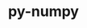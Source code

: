 ---
title: "py-numpy"
layout: cache
categories: [package, develop-2024-12-01]
meta: {"versions": ["1.24.4", "1.25.2", "1.26.4", "2.0.2", "2.1.2"], "compilers": ["gcc@=11.1.0", "gcc@=11.4.0", "gcc@=12.3.0", "gcc@=13.2.0", "gcc@=7.5.0", "gcc@=9.4.0", "oneapi@=2024.2.1"], "oss": ["ubuntu18.04", "ubuntu20.04", "ubuntu22.04", "ubuntu24.04"], "platforms": ["linux"], "targets": ["aarch64", "neoverse_v1", "neoverse_v2", "ppc64le", "x86_64_v3"], "stacks": ["data-vis-sdk", "e4s", "e4s-neoverse-v2", "e4s-neoverse_v1", "e4s-oneapi", "e4s-power", "e4s-rocm-external", "ml-linux-aarch64-cpu", "ml-linux-aarch64-cuda", "ml-linux-x86_64-cpu", "ml-linux-x86_64-cuda", "ml-linux-x86_64-rocm", "radiuss", "root", "tutorial"], "num_specs": 58, "num_specs_by_stack": {"radiuss": 1, "root": 58, "e4s-power": 8, "data-vis-sdk": 1, "e4s-neoverse_v1": 10, "e4s-neoverse-v2": 5, "e4s": 10, "e4s-rocm-external": 1, "tutorial": 1, "e4s-oneapi": 6, "ml-linux-aarch64-cuda": 8, "ml-linux-aarch64-cpu": 8, "ml-linux-x86_64-cuda": 8, "ml-linux-x86_64-rocm": 6, "ml-linux-x86_64-cpu": 8}}
spec_details: [{"hash": "a6bylhabq5hjuyajphdyt2wbwpbwaxzi", "compiler": "gcc@=7.5.0", "versions": ["1.25.2"], "os": "ubuntu18.04", "platform": "linux", "target": "x86_64_v3", "variants": ["build_system=python_pip", "patches=873745d"], "stacks": ["radiuss", "root"], "size": "-", "tarball": "https://binaries.spack.io/develop-2024-12-01/build_cache/linux-ubuntu18.04-x86_64_v3/gcc-7.5.0/py-numpy-1.25.2/linux-ubuntu18.04-x86_64_v3-gcc-7.5.0-py-numpy-1.25.2-a6bylhabq5hjuyajphdyt2wbwpbwaxzi.spack"}, {"hash": "l2wbfdkskvlm7pm6bfw4ghjkysyl6ti6", "compiler": "gcc@=9.4.0", "versions": ["2.1.2"], "os": "ubuntu20.04", "platform": "linux", "target": "ppc64le", "variants": ["build_system=python_pip", "patches=873745d"], "stacks": ["e4s-power", "root"], "size": "-", "tarball": "https://binaries.spack.io/develop-2024-12-01/build_cache/linux-ubuntu20.04-ppc64le/gcc-9.4.0/py-numpy-2.1.2/linux-ubuntu20.04-ppc64le-gcc-9.4.0-py-numpy-2.1.2-l2wbfdkskvlm7pm6bfw4ghjkysyl6ti6.spack"}, {"hash": "jt5sto4ct5ux4mutjhd7c6meg7rd666j", "compiler": "gcc@=9.4.0", "versions": ["1.25.2"], "os": "ubuntu20.04", "platform": "linux", "target": "ppc64le", "variants": ["build_system=python_pip", "patches=873745d"], "stacks": ["e4s-power", "root"], "size": "-", "tarball": "https://binaries.spack.io/develop-2024-12-01/build_cache/linux-ubuntu20.04-ppc64le/gcc-9.4.0/py-numpy-1.25.2/linux-ubuntu20.04-ppc64le-gcc-9.4.0-py-numpy-1.25.2-jt5sto4ct5ux4mutjhd7c6meg7rd666j.spack"}, {"hash": "gyk2eslqdzvlbzxx4i2ok7gj2oredk6n", "compiler": "gcc@=9.4.0", "versions": ["1.25.2"], "os": "ubuntu20.04", "platform": "linux", "target": "ppc64le", "variants": ["build_system=python_pip", "patches=873745d"], "stacks": ["e4s-power", "root"], "size": "-", "tarball": "https://binaries.spack.io/develop-2024-12-01/build_cache/linux-ubuntu20.04-ppc64le/gcc-9.4.0/py-numpy-1.25.2/linux-ubuntu20.04-ppc64le-gcc-9.4.0-py-numpy-1.25.2-gyk2eslqdzvlbzxx4i2ok7gj2oredk6n.spack"}, {"hash": "nod3ye7wer24t2wmwdhfebkz3kftrhw7", "compiler": "gcc@=9.4.0", "versions": ["1.24.4"], "os": "ubuntu20.04", "platform": "linux", "target": "ppc64le", "variants": ["build_system=python_pip", "patches=873745d"], "stacks": ["e4s-power", "root"], "size": "-", "tarball": "https://binaries.spack.io/develop-2024-12-01/build_cache/linux-ubuntu20.04-ppc64le/gcc-9.4.0/py-numpy-1.24.4/linux-ubuntu20.04-ppc64le-gcc-9.4.0-py-numpy-1.24.4-nod3ye7wer24t2wmwdhfebkz3kftrhw7.spack"}, {"hash": "tivgmulkyvwkdtdtbv4pykf3j5bsisok", "compiler": "gcc@=9.4.0", "versions": ["2.1.2"], "os": "ubuntu20.04", "platform": "linux", "target": "ppc64le", "variants": ["build_system=python_pip", "patches=873745d"], "stacks": ["e4s-power", "root"], "size": "-", "tarball": "https://binaries.spack.io/develop-2024-12-01/build_cache/linux-ubuntu20.04-ppc64le/gcc-9.4.0/py-numpy-2.1.2/linux-ubuntu20.04-ppc64le-gcc-9.4.0-py-numpy-2.1.2-tivgmulkyvwkdtdtbv4pykf3j5bsisok.spack"}, {"hash": "4p6tb7n7wkmbeqituudswskoskoyvmuh", "compiler": "gcc@=9.4.0", "versions": ["1.26.4"], "os": "ubuntu20.04", "platform": "linux", "target": "ppc64le", "variants": ["build_system=python_pip", "patches=873745d"], "stacks": ["e4s-power", "root"], "size": "-", "tarball": "https://binaries.spack.io/develop-2024-12-01/build_cache/linux-ubuntu20.04-ppc64le/gcc-9.4.0/py-numpy-1.26.4/linux-ubuntu20.04-ppc64le-gcc-9.4.0-py-numpy-1.26.4-4p6tb7n7wkmbeqituudswskoskoyvmuh.spack"}, {"hash": "mgxlxckjz2gidonrlqrwzdmq2tpkil7b", "compiler": "gcc@=9.4.0", "versions": ["2.1.2"], "os": "ubuntu20.04", "platform": "linux", "target": "ppc64le", "variants": ["build_system=python_pip", "patches=873745d"], "stacks": ["e4s-power", "root"], "size": "-", "tarball": "https://binaries.spack.io/develop-2024-12-01/build_cache/linux-ubuntu20.04-ppc64le/gcc-9.4.0/py-numpy-2.1.2/linux-ubuntu20.04-ppc64le-gcc-9.4.0-py-numpy-2.1.2-mgxlxckjz2gidonrlqrwzdmq2tpkil7b.spack"}, {"hash": "r5auoxs5jknznn6ctbxb6wc6vevz3tt3", "compiler": "gcc@=9.4.0", "versions": ["1.26.4"], "os": "ubuntu20.04", "platform": "linux", "target": "ppc64le", "variants": ["build_system=python_pip", "patches=873745d"], "stacks": ["e4s-power", "root"], "size": "-", "tarball": "https://binaries.spack.io/develop-2024-12-01/build_cache/linux-ubuntu20.04-ppc64le/gcc-9.4.0/py-numpy-1.26.4/linux-ubuntu20.04-ppc64le-gcc-9.4.0-py-numpy-1.26.4-r5auoxs5jknznn6ctbxb6wc6vevz3tt3.spack"}, {"hash": "fl2kut7j7iwgco52mogx62a4omfubdp6", "compiler": "gcc@=11.1.0", "versions": ["1.25.2"], "os": "ubuntu20.04", "platform": "linux", "target": "x86_64_v3", "variants": ["build_system=python_pip", "patches=873745d"], "stacks": ["data-vis-sdk", "root"], "size": "-", "tarball": "https://binaries.spack.io/develop-2024-12-01/build_cache/linux-ubuntu20.04-x86_64_v3/gcc-11.1.0/py-numpy-1.25.2/linux-ubuntu20.04-x86_64_v3-gcc-11.1.0-py-numpy-1.25.2-fl2kut7j7iwgco52mogx62a4omfubdp6.spack"}, {"hash": "4wmm3hfhclw5un4eejiaiwswmtuitqfv", "compiler": "gcc@=11.4.0", "versions": ["2.1.2"], "os": "ubuntu22.04", "platform": "linux", "target": "neoverse_v1", "variants": ["build_system=python_pip", "patches=873745d"], "stacks": ["e4s-neoverse_v1", "root"], "size": "-", "tarball": "https://binaries.spack.io/develop-2024-12-01/build_cache/linux-ubuntu22.04-neoverse_v1/gcc-11.4.0/py-numpy-2.1.2/linux-ubuntu22.04-neoverse_v1-gcc-11.4.0-py-numpy-2.1.2-4wmm3hfhclw5un4eejiaiwswmtuitqfv.spack"}, {"hash": "qqo5l2gf7gvgkajnvxmgqs7jw435eawt", "compiler": "gcc@=11.4.0", "versions": ["1.25.2"], "os": "ubuntu22.04", "platform": "linux", "target": "neoverse_v1", "variants": ["build_system=python_pip", "patches=873745d"], "stacks": ["e4s-neoverse_v1", "root"], "size": "-", "tarball": "https://binaries.spack.io/develop-2024-12-01/build_cache/linux-ubuntu22.04-neoverse_v1/gcc-11.4.0/py-numpy-1.25.2/linux-ubuntu22.04-neoverse_v1-gcc-11.4.0-py-numpy-1.25.2-qqo5l2gf7gvgkajnvxmgqs7jw435eawt.spack"}, {"hash": "dbx7prievcjhe6gi3ioxuk6nas4hwajm", "compiler": "gcc@=11.4.0", "versions": ["1.24.4"], "os": "ubuntu22.04", "platform": "linux", "target": "neoverse_v1", "variants": ["build_system=python_pip", "patches=873745d"], "stacks": ["e4s-neoverse_v1", "root"], "size": "-", "tarball": "https://binaries.spack.io/develop-2024-12-01/build_cache/linux-ubuntu22.04-neoverse_v1/gcc-11.4.0/py-numpy-1.24.4/linux-ubuntu22.04-neoverse_v1-gcc-11.4.0-py-numpy-1.24.4-dbx7prievcjhe6gi3ioxuk6nas4hwajm.spack"}, {"hash": "r2d2rgtqhshhvdqwzdmzxr42sqqcfs7j", "compiler": "gcc@=11.4.0", "versions": ["2.1.2"], "os": "ubuntu22.04", "platform": "linux", "target": "neoverse_v1", "variants": ["build_system=python_pip", "patches=873745d"], "stacks": ["e4s-neoverse_v1", "root"], "size": "-", "tarball": "https://binaries.spack.io/develop-2024-12-01/build_cache/linux-ubuntu22.04-neoverse_v1/gcc-11.4.0/py-numpy-2.1.2/linux-ubuntu22.04-neoverse_v1-gcc-11.4.0-py-numpy-2.1.2-r2d2rgtqhshhvdqwzdmzxr42sqqcfs7j.spack"}, {"hash": "j5jb2drxkzh35jmuaexhqda7whgod7fv", "compiler": "gcc@=11.4.0", "versions": ["2.1.2"], "os": "ubuntu22.04", "platform": "linux", "target": "neoverse_v1", "variants": ["build_system=python_pip", "patches=873745d"], "stacks": ["e4s-neoverse_v1", "root"], "size": "-", "tarball": "https://binaries.spack.io/develop-2024-12-01/build_cache/linux-ubuntu22.04-neoverse_v1/gcc-11.4.0/py-numpy-2.1.2/linux-ubuntu22.04-neoverse_v1-gcc-11.4.0-py-numpy-2.1.2-j5jb2drxkzh35jmuaexhqda7whgod7fv.spack"}, {"hash": "k7bxc65o3ecb7iarpvesfqtvtqkm62s3", "compiler": "gcc@=11.4.0", "versions": ["1.26.4"], "os": "ubuntu22.04", "platform": "linux", "target": "neoverse_v1", "variants": ["build_system=python_pip", "patches=873745d"], "stacks": ["e4s-neoverse_v1", "root"], "size": "-", "tarball": "https://binaries.spack.io/develop-2024-12-01/build_cache/linux-ubuntu22.04-neoverse_v1/gcc-11.4.0/py-numpy-1.26.4/linux-ubuntu22.04-neoverse_v1-gcc-11.4.0-py-numpy-1.26.4-k7bxc65o3ecb7iarpvesfqtvtqkm62s3.spack"}, {"hash": "oxndbx22voiugfvmca3yy3grhy77767u", "compiler": "gcc@=11.4.0", "versions": ["1.25.2"], "os": "ubuntu22.04", "platform": "linux", "target": "neoverse_v1", "variants": ["build_system=python_pip", "patches=873745d"], "stacks": ["e4s-neoverse_v1", "root"], "size": "-", "tarball": "https://binaries.spack.io/develop-2024-12-01/build_cache/linux-ubuntu22.04-neoverse_v1/gcc-11.4.0/py-numpy-1.25.2/linux-ubuntu22.04-neoverse_v1-gcc-11.4.0-py-numpy-1.25.2-oxndbx22voiugfvmca3yy3grhy77767u.spack"}, {"hash": "dhuh6ueamppvkp6pltrntj22en7nnahl", "compiler": "gcc@=11.4.0", "versions": ["2.1.2"], "os": "ubuntu22.04", "platform": "linux", "target": "neoverse_v1", "variants": ["build_system=python_pip", "patches=873745d"], "stacks": ["e4s-neoverse_v1", "root"], "size": "-", "tarball": "https://binaries.spack.io/develop-2024-12-01/build_cache/linux-ubuntu22.04-neoverse_v1/gcc-11.4.0/py-numpy-2.1.2/linux-ubuntu22.04-neoverse_v1-gcc-11.4.0-py-numpy-2.1.2-dhuh6ueamppvkp6pltrntj22en7nnahl.spack"}, {"hash": "dvhnpkct4tmme4yw4yhhwegfnkp7stga", "compiler": "gcc@=11.4.0", "versions": ["1.26.4"], "os": "ubuntu22.04", "platform": "linux", "target": "neoverse_v1", "variants": ["build_system=python_pip", "patches=873745d"], "stacks": ["e4s-neoverse_v1", "root"], "size": "-", "tarball": "https://binaries.spack.io/develop-2024-12-01/build_cache/linux-ubuntu22.04-neoverse_v1/gcc-11.4.0/py-numpy-1.26.4/linux-ubuntu22.04-neoverse_v1-gcc-11.4.0-py-numpy-1.26.4-dvhnpkct4tmme4yw4yhhwegfnkp7stga.spack"}, {"hash": "ryviat7ea7tfzj5sssdc4gfiss36hsv6", "compiler": "gcc@=11.4.0", "versions": ["1.26.4"], "os": "ubuntu22.04", "platform": "linux", "target": "neoverse_v1", "variants": ["build_system=python_pip", "patches=873745d"], "stacks": ["e4s-neoverse_v1", "root"], "size": "-", "tarball": "https://binaries.spack.io/develop-2024-12-01/build_cache/linux-ubuntu22.04-neoverse_v1/gcc-11.4.0/py-numpy-1.26.4/linux-ubuntu22.04-neoverse_v1-gcc-11.4.0-py-numpy-1.26.4-ryviat7ea7tfzj5sssdc4gfiss36hsv6.spack"}, {"hash": "cicw67vcetxzn4dtj3gwcjqbwbqtkefg", "compiler": "gcc@=11.4.0", "versions": ["1.25.2"], "os": "ubuntu22.04", "platform": "linux", "target": "neoverse_v2", "variants": ["build_system=python_pip", "patches=873745d"], "stacks": ["e4s-neoverse-v2", "root"], "size": "-", "tarball": "https://binaries.spack.io/develop-2024-12-01/build_cache/linux-ubuntu22.04-neoverse_v2/gcc-11.4.0/py-numpy-1.25.2/linux-ubuntu22.04-neoverse_v2-gcc-11.4.0-py-numpy-1.25.2-cicw67vcetxzn4dtj3gwcjqbwbqtkefg.spack"}, {"hash": "kxqzemjicyq36ywxwyhqbvxslkj2txfu", "compiler": "gcc@=11.4.0", "versions": ["2.1.2"], "os": "ubuntu22.04", "platform": "linux", "target": "neoverse_v2", "variants": ["build_system=python_pip", "patches=873745d"], "stacks": ["e4s-neoverse-v2", "root"], "size": "-", "tarball": "https://binaries.spack.io/develop-2024-12-01/build_cache/linux-ubuntu22.04-neoverse_v2/gcc-11.4.0/py-numpy-2.1.2/linux-ubuntu22.04-neoverse_v2-gcc-11.4.0-py-numpy-2.1.2-kxqzemjicyq36ywxwyhqbvxslkj2txfu.spack"}, {"hash": "sbxscvrer3f77fqrqbvfeil6x22pavf3", "compiler": "gcc@=11.4.0", "versions": ["2.1.2"], "os": "ubuntu22.04", "platform": "linux", "target": "neoverse_v2", "variants": ["build_system=python_pip", "patches=873745d"], "stacks": ["e4s-neoverse-v2", "root"], "size": "-", "tarball": "https://binaries.spack.io/develop-2024-12-01/build_cache/linux-ubuntu22.04-neoverse_v2/gcc-11.4.0/py-numpy-2.1.2/linux-ubuntu22.04-neoverse_v2-gcc-11.4.0-py-numpy-2.1.2-sbxscvrer3f77fqrqbvfeil6x22pavf3.spack"}, {"hash": "gaiuwsmasamokonlh4o4fzf72ipqgpru", "compiler": "gcc@=11.4.0", "versions": ["1.26.4"], "os": "ubuntu22.04", "platform": "linux", "target": "neoverse_v2", "variants": ["build_system=python_pip", "patches=873745d"], "stacks": ["e4s-neoverse-v2", "root"], "size": "-", "tarball": "https://binaries.spack.io/develop-2024-12-01/build_cache/linux-ubuntu22.04-neoverse_v2/gcc-11.4.0/py-numpy-1.26.4/linux-ubuntu22.04-neoverse_v2-gcc-11.4.0-py-numpy-1.26.4-gaiuwsmasamokonlh4o4fzf72ipqgpru.spack"}, {"hash": "o3fdqis47n3f3eeabofdy3ma4eid5tor", "compiler": "gcc@=11.4.0", "versions": ["2.1.2"], "os": "ubuntu22.04", "platform": "linux", "target": "neoverse_v2", "variants": ["build_system=python_pip", "patches=873745d"], "stacks": ["e4s-neoverse-v2", "root"], "size": "-", "tarball": "https://binaries.spack.io/develop-2024-12-01/build_cache/linux-ubuntu22.04-neoverse_v2/gcc-11.4.0/py-numpy-2.1.2/linux-ubuntu22.04-neoverse_v2-gcc-11.4.0-py-numpy-2.1.2-o3fdqis47n3f3eeabofdy3ma4eid5tor.spack"}, {"hash": "yms6m2xle6koszptuk6s3o7cloc7dyjs", "compiler": "gcc@=11.4.0", "versions": ["1.25.2"], "os": "ubuntu22.04", "platform": "linux", "target": "x86_64_v3", "variants": ["build_system=python_pip", "patches=873745d"], "stacks": ["e4s", "root", "e4s-rocm-external"], "size": "-", "tarball": "https://binaries.spack.io/develop-2024-12-01/build_cache/linux-ubuntu22.04-x86_64_v3/gcc-11.4.0/py-numpy-1.25.2/linux-ubuntu22.04-x86_64_v3-gcc-11.4.0-py-numpy-1.25.2-yms6m2xle6koszptuk6s3o7cloc7dyjs.spack"}, {"hash": "vxi2r23sb2tflyrx6cxg6bo2p5cqa5pb", "compiler": "gcc@=11.4.0", "versions": ["2.1.2"], "os": "ubuntu22.04", "platform": "linux", "target": "x86_64_v3", "variants": ["build_system=python_pip", "patches=873745d"], "stacks": ["e4s", "root"], "size": "-", "tarball": "https://binaries.spack.io/develop-2024-12-01/build_cache/linux-ubuntu22.04-x86_64_v3/gcc-11.4.0/py-numpy-2.1.2/linux-ubuntu22.04-x86_64_v3-gcc-11.4.0-py-numpy-2.1.2-vxi2r23sb2tflyrx6cxg6bo2p5cqa5pb.spack"}, {"hash": "stz2myplogm2b5tazdlkwfntk2lp5xws", "compiler": "gcc@=11.4.0", "versions": ["1.25.2"], "os": "ubuntu22.04", "platform": "linux", "target": "x86_64_v3", "variants": ["build_system=python_pip", "patches=873745d"], "stacks": ["e4s", "root"], "size": "-", "tarball": "https://binaries.spack.io/develop-2024-12-01/build_cache/linux-ubuntu22.04-x86_64_v3/gcc-11.4.0/py-numpy-1.25.2/linux-ubuntu22.04-x86_64_v3-gcc-11.4.0-py-numpy-1.25.2-stz2myplogm2b5tazdlkwfntk2lp5xws.spack"}, {"hash": "i2tn2lwfh7lge7q6fq2sukmtxcqm4yq5", "compiler": "gcc@=11.4.0", "versions": ["1.24.4"], "os": "ubuntu22.04", "platform": "linux", "target": "x86_64_v3", "variants": ["build_system=python_pip", "patches=873745d"], "stacks": ["e4s", "root"], "size": "-", "tarball": "https://binaries.spack.io/develop-2024-12-01/build_cache/linux-ubuntu22.04-x86_64_v3/gcc-11.4.0/py-numpy-1.24.4/linux-ubuntu22.04-x86_64_v3-gcc-11.4.0-py-numpy-1.24.4-i2tn2lwfh7lge7q6fq2sukmtxcqm4yq5.spack"}, {"hash": "qks5wl6iktbcofsvcw7zvttj244jcxj6", "compiler": "gcc@=11.4.0", "versions": ["2.1.2"], "os": "ubuntu22.04", "platform": "linux", "target": "x86_64_v3", "variants": ["build_system=python_pip", "patches=873745d"], "stacks": ["e4s", "root"], "size": "-", "tarball": "https://binaries.spack.io/develop-2024-12-01/build_cache/linux-ubuntu22.04-x86_64_v3/gcc-11.4.0/py-numpy-2.1.2/linux-ubuntu22.04-x86_64_v3-gcc-11.4.0-py-numpy-2.1.2-qks5wl6iktbcofsvcw7zvttj244jcxj6.spack"}, {"hash": "tkmitmwssgb2mhqx4mxbwwv5oe67wrqg", "compiler": "gcc@=11.4.0", "versions": ["1.26.4"], "os": "ubuntu22.04", "platform": "linux", "target": "x86_64_v3", "variants": ["build_system=python_pip", "patches=873745d"], "stacks": ["e4s", "root"], "size": "-", "tarball": "https://binaries.spack.io/develop-2024-12-01/build_cache/linux-ubuntu22.04-x86_64_v3/gcc-11.4.0/py-numpy-1.26.4/linux-ubuntu22.04-x86_64_v3-gcc-11.4.0-py-numpy-1.26.4-tkmitmwssgb2mhqx4mxbwwv5oe67wrqg.spack"}, {"hash": "pkbyu7e3fmlqtemmgbdsixfxyqsohbfh", "compiler": "gcc@=11.4.0", "versions": ["1.25.2"], "os": "ubuntu22.04", "platform": "linux", "target": "x86_64_v3", "variants": ["build_system=python_pip", "patches=873745d"], "stacks": ["e4s", "root"], "size": "-", "tarball": "https://binaries.spack.io/develop-2024-12-01/build_cache/linux-ubuntu22.04-x86_64_v3/gcc-11.4.0/py-numpy-1.25.2/linux-ubuntu22.04-x86_64_v3-gcc-11.4.0-py-numpy-1.25.2-pkbyu7e3fmlqtemmgbdsixfxyqsohbfh.spack"}, {"hash": "mukqdak77cwr6fktlhsaovwvp2gymrby", "compiler": "gcc@=11.4.0", "versions": ["2.1.2"], "os": "ubuntu22.04", "platform": "linux", "target": "x86_64_v3", "variants": ["build_system=python_pip", "patches=873745d"], "stacks": ["e4s", "root"], "size": "-", "tarball": "https://binaries.spack.io/develop-2024-12-01/build_cache/linux-ubuntu22.04-x86_64_v3/gcc-11.4.0/py-numpy-2.1.2/linux-ubuntu22.04-x86_64_v3-gcc-11.4.0-py-numpy-2.1.2-mukqdak77cwr6fktlhsaovwvp2gymrby.spack"}, {"hash": "m4ugucupvnzxxeizwlsifpgl6fglswrx", "compiler": "gcc@=11.4.0", "versions": ["1.26.4"], "os": "ubuntu22.04", "platform": "linux", "target": "x86_64_v3", "variants": ["build_system=python_pip", "patches=873745d"], "stacks": ["e4s", "root"], "size": "-", "tarball": "https://binaries.spack.io/develop-2024-12-01/build_cache/linux-ubuntu22.04-x86_64_v3/gcc-11.4.0/py-numpy-1.26.4/linux-ubuntu22.04-x86_64_v3-gcc-11.4.0-py-numpy-1.26.4-m4ugucupvnzxxeizwlsifpgl6fglswrx.spack"}, {"hash": "mzuaxhyv3254ktedq5qd2dbeydohpeus", "compiler": "gcc@=11.4.0", "versions": ["1.26.4"], "os": "ubuntu22.04", "platform": "linux", "target": "x86_64_v3", "variants": ["build_system=python_pip", "patches=873745d"], "stacks": ["e4s", "root"], "size": "-", "tarball": "https://binaries.spack.io/develop-2024-12-01/build_cache/linux-ubuntu22.04-x86_64_v3/gcc-11.4.0/py-numpy-1.26.4/linux-ubuntu22.04-x86_64_v3-gcc-11.4.0-py-numpy-1.26.4-mzuaxhyv3254ktedq5qd2dbeydohpeus.spack"}, {"hash": "4jkr6p46emckkycw64hpfsydqwnc4owm", "compiler": "gcc@=12.3.0", "versions": ["2.1.2"], "os": "ubuntu22.04", "platform": "linux", "target": "x86_64_v3", "variants": ["build_system=python_pip", "patches=873745d"], "stacks": ["tutorial", "root"], "size": "-", "tarball": "https://binaries.spack.io/develop-2024-12-01/build_cache/linux-ubuntu22.04-x86_64_v3/gcc-12.3.0/py-numpy-2.1.2/linux-ubuntu22.04-x86_64_v3-gcc-12.3.0-py-numpy-2.1.2-4jkr6p46emckkycw64hpfsydqwnc4owm.spack"}, {"hash": "inlj4duzzajwrgo2uknnossbyazlz6yp", "compiler": "oneapi@=2024.2.1", "versions": ["1.25.2"], "os": "ubuntu22.04", "platform": "linux", "target": "x86_64_v3", "variants": ["build_system=python_pip", "patches=873745d"], "stacks": ["root", "e4s-oneapi"], "size": "-", "tarball": "https://binaries.spack.io/develop-2024-12-01/build_cache/linux-ubuntu22.04-x86_64_v3/oneapi-2024.2.1/py-numpy-1.25.2/linux-ubuntu22.04-x86_64_v3-oneapi-2024.2.1-py-numpy-1.25.2-inlj4duzzajwrgo2uknnossbyazlz6yp.spack"}, {"hash": "hdihfyiulsm3zglw3ivedztazgux66he", "compiler": "oneapi@=2024.2.1", "versions": ["1.25.2"], "os": "ubuntu22.04", "platform": "linux", "target": "x86_64_v3", "variants": ["build_system=python_pip", "patches=873745d"], "stacks": ["root", "e4s-oneapi"], "size": "-", "tarball": "https://binaries.spack.io/develop-2024-12-01/build_cache/linux-ubuntu22.04-x86_64_v3/oneapi-2024.2.1/py-numpy-1.25.2/linux-ubuntu22.04-x86_64_v3-oneapi-2024.2.1-py-numpy-1.25.2-hdihfyiulsm3zglw3ivedztazgux66he.spack"}, {"hash": "ezisdnztm64wvdfn2woy2tqsy7agqvpc", "compiler": "oneapi@=2024.2.1", "versions": ["1.25.2"], "os": "ubuntu22.04", "platform": "linux", "target": "x86_64_v3", "variants": ["build_system=python_pip", "patches=873745d"], "stacks": ["root", "e4s-oneapi"], "size": "-", "tarball": "https://binaries.spack.io/develop-2024-12-01/build_cache/linux-ubuntu22.04-x86_64_v3/oneapi-2024.2.1/py-numpy-1.25.2/linux-ubuntu22.04-x86_64_v3-oneapi-2024.2.1-py-numpy-1.25.2-ezisdnztm64wvdfn2woy2tqsy7agqvpc.spack"}, {"hash": "m4t7x2gug7fdnnqhtzlazjgpwisaqin6", "compiler": "oneapi@=2024.2.1", "versions": ["1.24.4"], "os": "ubuntu22.04", "platform": "linux", "target": "x86_64_v3", "variants": ["build_system=python_pip", "patches=873745d"], "stacks": ["root", "e4s-oneapi"], "size": "-", "tarball": "https://binaries.spack.io/develop-2024-12-01/build_cache/linux-ubuntu22.04-x86_64_v3/oneapi-2024.2.1/py-numpy-1.24.4/linux-ubuntu22.04-x86_64_v3-oneapi-2024.2.1-py-numpy-1.24.4-m4t7x2gug7fdnnqhtzlazjgpwisaqin6.spack"}, {"hash": "adzw5j3u5mdxhqxskrjnjli6bnp2geul", "compiler": "oneapi@=2024.2.1", "versions": ["1.26.4"], "os": "ubuntu22.04", "platform": "linux", "target": "x86_64_v3", "variants": ["build_system=python_pip", "patches=873745d"], "stacks": ["root", "e4s-oneapi"], "size": "-", "tarball": "https://binaries.spack.io/develop-2024-12-01/build_cache/linux-ubuntu22.04-x86_64_v3/oneapi-2024.2.1/py-numpy-1.26.4/linux-ubuntu22.04-x86_64_v3-oneapi-2024.2.1-py-numpy-1.26.4-adzw5j3u5mdxhqxskrjnjli6bnp2geul.spack"}, {"hash": "eyjyefg3n6jn3pwfbtpvmiu3u23fscq3", "compiler": "oneapi@=2024.2.1", "versions": ["1.26.4"], "os": "ubuntu22.04", "platform": "linux", "target": "x86_64_v3", "variants": ["build_system=python_pip", "patches=873745d"], "stacks": ["root", "e4s-oneapi"], "size": "-", "tarball": "https://binaries.spack.io/develop-2024-12-01/build_cache/linux-ubuntu22.04-x86_64_v3/oneapi-2024.2.1/py-numpy-1.26.4/linux-ubuntu22.04-x86_64_v3-oneapi-2024.2.1-py-numpy-1.26.4-eyjyefg3n6jn3pwfbtpvmiu3u23fscq3.spack"}, {"hash": "32gmgb66wrnrmfypzkq5mguv4cadeln2", "compiler": "gcc@=13.2.0", "versions": ["1.26.4"], "os": "ubuntu24.04", "platform": "linux", "target": "aarch64", "variants": ["build_system=python_pip", "patches=873745d"], "stacks": ["ml-linux-aarch64-cuda", "ml-linux-aarch64-cpu", "root"], "size": "-", "tarball": "https://binaries.spack.io/develop-2024-12-01/build_cache/linux-ubuntu24.04-aarch64/gcc-13.2.0/py-numpy-1.26.4/linux-ubuntu24.04-aarch64-gcc-13.2.0-py-numpy-1.26.4-32gmgb66wrnrmfypzkq5mguv4cadeln2.spack"}, {"hash": "jhtiztattgrn2kkxiknholxazebgg2il", "compiler": "gcc@=13.2.0", "versions": ["1.25.2"], "os": "ubuntu24.04", "platform": "linux", "target": "aarch64", "variants": ["build_system=python_pip", "patches=873745d"], "stacks": ["ml-linux-aarch64-cuda", "ml-linux-aarch64-cpu", "root"], "size": "-", "tarball": "https://binaries.spack.io/develop-2024-12-01/build_cache/linux-ubuntu24.04-aarch64/gcc-13.2.0/py-numpy-1.25.2/linux-ubuntu24.04-aarch64-gcc-13.2.0-py-numpy-1.25.2-jhtiztattgrn2kkxiknholxazebgg2il.spack"}, {"hash": "ic46sdeo2lbih3zmlk23xs652hqltdsp", "compiler": "gcc@=13.2.0", "versions": ["1.25.2"], "os": "ubuntu24.04", "platform": "linux", "target": "aarch64", "variants": ["build_system=python_pip", "patches=873745d"], "stacks": ["ml-linux-aarch64-cuda", "ml-linux-aarch64-cpu", "root"], "size": "-", "tarball": "https://binaries.spack.io/develop-2024-12-01/build_cache/linux-ubuntu24.04-aarch64/gcc-13.2.0/py-numpy-1.25.2/linux-ubuntu24.04-aarch64-gcc-13.2.0-py-numpy-1.25.2-ic46sdeo2lbih3zmlk23xs652hqltdsp.spack"}, {"hash": "cj2khpmzmlkwmw25hit5yg2o2pzuoonn", "compiler": "gcc@=13.2.0", "versions": ["2.0.2"], "os": "ubuntu24.04", "platform": "linux", "target": "aarch64", "variants": ["build_system=python_pip", "patches=873745d"], "stacks": ["ml-linux-aarch64-cuda", "ml-linux-aarch64-cpu", "root"], "size": "-", "tarball": "https://binaries.spack.io/develop-2024-12-01/build_cache/linux-ubuntu24.04-aarch64/gcc-13.2.0/py-numpy-2.0.2/linux-ubuntu24.04-aarch64-gcc-13.2.0-py-numpy-2.0.2-cj2khpmzmlkwmw25hit5yg2o2pzuoonn.spack"}, {"hash": "ewmwp7uf4f5ylw375k66vyjypvilwyam", "compiler": "gcc@=13.2.0", "versions": ["1.26.4"], "os": "ubuntu24.04", "platform": "linux", "target": "aarch64", "variants": ["build_system=python_pip", "patches=873745d"], "stacks": ["ml-linux-aarch64-cuda", "ml-linux-aarch64-cpu", "root"], "size": "-", "tarball": "https://binaries.spack.io/develop-2024-12-01/build_cache/linux-ubuntu24.04-aarch64/gcc-13.2.0/py-numpy-1.26.4/linux-ubuntu24.04-aarch64-gcc-13.2.0-py-numpy-1.26.4-ewmwp7uf4f5ylw375k66vyjypvilwyam.spack"}, {"hash": "rgojaygndsacvtggh3h227vpq2xm3x6i", "compiler": "gcc@=13.2.0", "versions": ["2.1.2"], "os": "ubuntu24.04", "platform": "linux", "target": "aarch64", "variants": ["build_system=python_pip", "patches=873745d"], "stacks": ["ml-linux-aarch64-cuda", "ml-linux-aarch64-cpu", "root"], "size": "-", "tarball": "https://binaries.spack.io/develop-2024-12-01/build_cache/linux-ubuntu24.04-aarch64/gcc-13.2.0/py-numpy-2.1.2/linux-ubuntu24.04-aarch64-gcc-13.2.0-py-numpy-2.1.2-rgojaygndsacvtggh3h227vpq2xm3x6i.spack"}, {"hash": "xsxa4d2o3xho7x4wi4hpfrqj3ahhoqps", "compiler": "gcc@=13.2.0", "versions": ["2.1.2"], "os": "ubuntu24.04", "platform": "linux", "target": "aarch64", "variants": ["build_system=python_pip", "patches=873745d"], "stacks": ["ml-linux-aarch64-cuda", "ml-linux-aarch64-cpu", "root"], "size": "-", "tarball": "https://binaries.spack.io/develop-2024-12-01/build_cache/linux-ubuntu24.04-aarch64/gcc-13.2.0/py-numpy-2.1.2/linux-ubuntu24.04-aarch64-gcc-13.2.0-py-numpy-2.1.2-xsxa4d2o3xho7x4wi4hpfrqj3ahhoqps.spack"}, {"hash": "aqas2vaau47v2vrzhbf5bzrdkl7wrmy4", "compiler": "gcc@=13.2.0", "versions": ["1.26.4"], "os": "ubuntu24.04", "platform": "linux", "target": "aarch64", "variants": ["build_system=python_pip", "patches=873745d"], "stacks": ["ml-linux-aarch64-cuda", "ml-linux-aarch64-cpu", "root"], "size": "-", "tarball": "https://binaries.spack.io/develop-2024-12-01/build_cache/linux-ubuntu24.04-aarch64/gcc-13.2.0/py-numpy-1.26.4/linux-ubuntu24.04-aarch64-gcc-13.2.0-py-numpy-1.26.4-aqas2vaau47v2vrzhbf5bzrdkl7wrmy4.spack"}, {"hash": "a5ieslsuml3awpjij74qjjocgus4ixyy", "compiler": "gcc@=13.2.0", "versions": ["1.26.4"], "os": "ubuntu24.04", "platform": "linux", "target": "x86_64_v3", "variants": ["build_system=python_pip", "patches=873745d"], "stacks": ["ml-linux-x86_64-cuda", "ml-linux-x86_64-rocm", "root", "ml-linux-x86_64-cpu"], "size": "-", "tarball": "https://binaries.spack.io/develop-2024-12-01/build_cache/linux-ubuntu24.04-x86_64_v3/gcc-13.2.0/py-numpy-1.26.4/linux-ubuntu24.04-x86_64_v3-gcc-13.2.0-py-numpy-1.26.4-a5ieslsuml3awpjij74qjjocgus4ixyy.spack"}, {"hash": "e7vsmdtpkynkesxqjezuos54egqq76s4", "compiler": "gcc@=13.2.0", "versions": ["1.25.2"], "os": "ubuntu24.04", "platform": "linux", "target": "x86_64_v3", "variants": ["build_system=python_pip", "patches=873745d"], "stacks": ["ml-linux-x86_64-cuda", "ml-linux-x86_64-rocm", "root", "ml-linux-x86_64-cpu"], "size": "-", "tarball": "https://binaries.spack.io/develop-2024-12-01/build_cache/linux-ubuntu24.04-x86_64_v3/gcc-13.2.0/py-numpy-1.25.2/linux-ubuntu24.04-x86_64_v3-gcc-13.2.0-py-numpy-1.25.2-e7vsmdtpkynkesxqjezuos54egqq76s4.spack"}, {"hash": "3ge4xhqlebgj3zo37tmjqlkuzlpyxma2", "compiler": "gcc@=13.2.0", "versions": ["1.25.2"], "os": "ubuntu24.04", "platform": "linux", "target": "x86_64_v3", "variants": ["build_system=python_pip", "patches=873745d"], "stacks": ["ml-linux-x86_64-cuda", "root", "ml-linux-x86_64-cpu"], "size": "-", "tarball": "https://binaries.spack.io/develop-2024-12-01/build_cache/linux-ubuntu24.04-x86_64_v3/gcc-13.2.0/py-numpy-1.25.2/linux-ubuntu24.04-x86_64_v3-gcc-13.2.0-py-numpy-1.25.2-3ge4xhqlebgj3zo37tmjqlkuzlpyxma2.spack"}, {"hash": "uhedfsmztjm7tsboohmtcrdosykydab5", "compiler": "gcc@=13.2.0", "versions": ["1.26.4"], "os": "ubuntu24.04", "platform": "linux", "target": "x86_64_v3", "variants": ["build_system=python_pip", "patches=873745d"], "stacks": ["ml-linux-x86_64-cuda", "ml-linux-x86_64-rocm", "root", "ml-linux-x86_64-cpu"], "size": "-", "tarball": "https://binaries.spack.io/develop-2024-12-01/build_cache/linux-ubuntu24.04-x86_64_v3/gcc-13.2.0/py-numpy-1.26.4/linux-ubuntu24.04-x86_64_v3-gcc-13.2.0-py-numpy-1.26.4-uhedfsmztjm7tsboohmtcrdosykydab5.spack"}, {"hash": "t4jeunoboi5b4van44mzy4dol7uywfpu", "compiler": "gcc@=13.2.0", "versions": ["2.0.2"], "os": "ubuntu24.04", "platform": "linux", "target": "x86_64_v3", "variants": ["build_system=python_pip", "patches=873745d"], "stacks": ["ml-linux-x86_64-cuda", "root", "ml-linux-x86_64-cpu"], "size": "-", "tarball": "https://binaries.spack.io/develop-2024-12-01/build_cache/linux-ubuntu24.04-x86_64_v3/gcc-13.2.0/py-numpy-2.0.2/linux-ubuntu24.04-x86_64_v3-gcc-13.2.0-py-numpy-2.0.2-t4jeunoboi5b4van44mzy4dol7uywfpu.spack"}, {"hash": "g6fxjdrucsptwawtti7vor7fuuvlzkoy", "compiler": "gcc@=13.2.0", "versions": ["2.1.2"], "os": "ubuntu24.04", "platform": "linux", "target": "x86_64_v3", "variants": ["build_system=python_pip", "patches=873745d"], "stacks": ["ml-linux-x86_64-cuda", "ml-linux-x86_64-rocm", "root", "ml-linux-x86_64-cpu"], "size": "-", "tarball": "https://binaries.spack.io/develop-2024-12-01/build_cache/linux-ubuntu24.04-x86_64_v3/gcc-13.2.0/py-numpy-2.1.2/linux-ubuntu24.04-x86_64_v3-gcc-13.2.0-py-numpy-2.1.2-g6fxjdrucsptwawtti7vor7fuuvlzkoy.spack"}, {"hash": "fzclsjbt6vecdy2pualixkgxqki72ey5", "compiler": "gcc@=13.2.0", "versions": ["2.1.2"], "os": "ubuntu24.04", "platform": "linux", "target": "x86_64_v3", "variants": ["build_system=python_pip", "patches=873745d"], "stacks": ["ml-linux-x86_64-cuda", "ml-linux-x86_64-rocm", "root", "ml-linux-x86_64-cpu"], "size": "-", "tarball": "https://binaries.spack.io/develop-2024-12-01/build_cache/linux-ubuntu24.04-x86_64_v3/gcc-13.2.0/py-numpy-2.1.2/linux-ubuntu24.04-x86_64_v3-gcc-13.2.0-py-numpy-2.1.2-fzclsjbt6vecdy2pualixkgxqki72ey5.spack"}, {"hash": "5cfzn33e2t6izreyrdryi33ckv4etotd", "compiler": "gcc@=13.2.0", "versions": ["1.26.4"], "os": "ubuntu24.04", "platform": "linux", "target": "x86_64_v3", "variants": ["build_system=python_pip", "patches=873745d"], "stacks": ["ml-linux-x86_64-cuda", "ml-linux-x86_64-rocm", "root", "ml-linux-x86_64-cpu"], "size": "-", "tarball": "https://binaries.spack.io/develop-2024-12-01/build_cache/linux-ubuntu24.04-x86_64_v3/gcc-13.2.0/py-numpy-1.26.4/linux-ubuntu24.04-x86_64_v3-gcc-13.2.0-py-numpy-1.26.4-5cfzn33e2t6izreyrdryi33ckv4etotd.spack"}]
---